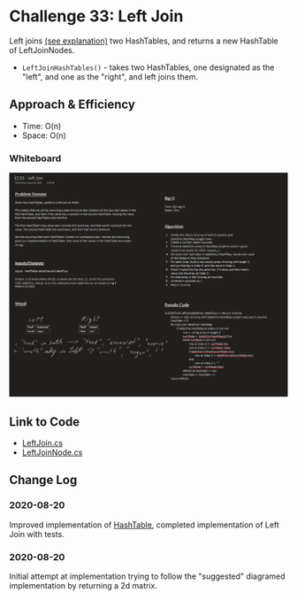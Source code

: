 # Challenge 33: Left Join

Left joins [(see explanation)](https://www.tutorialspoint.com/sql/sql-left-joins.htm) two HashTables, and returns a new HashTable of LeftJoinNodes.

- `LeftJoinHashTables()` - takes two HashTables, one designated as the "left", and one as the "right", and left joins them.

## Approach & Efficiency

- Time: O(n)
- Space: O(n)

### Whiteboard

![Left Join - WB](../../assets/CC33-LeftJoin-WB.png)

## Link to Code

- [LeftJoin.cs](LeftJoin/LeftJoin.cs)
- [LeftJoinNode.cs](LeftJoin/Classes/LeftJoinNode.cs)

## Change Log

### 2020-08-20

Improved implementation of [HashTable](../../data-structures/HashTables/), completed implementation of Left Join with tests.

### 2020-08-20

Initial attempt at implementation trying to follow the "suggested" diagramed implementation by returning a 2d matrix.